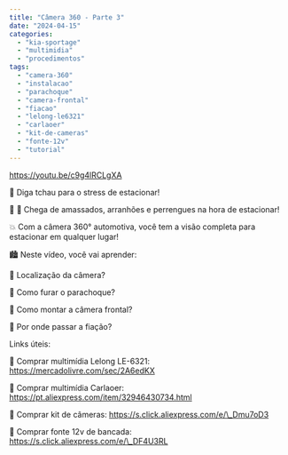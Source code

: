 ```yaml
---
title: "Câmera 360 - Parte 3"
date: "2024-04-15"
categories:
  - "kia-sportage"
  - "multimidia"
  - "procedimentos"
tags:
  - "camera-360"
  - "instalacao"
  - "parachoque"
  - "camera-frontal"
  - "fiacao"
  - "lelong-le6321"
  - "carlaoer"
  - "kit-de-cameras"
  - "fonte-12v"
  - "tutorial"
---
```


<!--more-->

https://youtu.be/c9g4lRCLgXA

🚗 Diga tchau para o stress de estacionar!

👋 🚗 Chega de amassados, arranhões e perrengues na hora de estacionar!

💥 Com a câmera 360° automotiva, você tem a visão completa para estacionar em qualquer lugar!

🏙️ Neste vídeo, você vai aprender:

🧠 Localização da câmera?

🤩 Como furar o parachoque?

🤩 Como montar a câmera frontal?

🛒 Por onde passar a fiação?

Links úteis:

🛒 Comprar multimídia Lelong LE-6321: https://mercadolivre.com/sec/2A6edKX

🛒 Comprar multimídia Carlaoer: https://pt.aliexpress.com/item/32946430734.html

🛒 Comprar kit de câmeras: https://s.click.aliexpress.com/e/\_Dmu7oD3

🛒 Comprar fonte 12v de bancada: https://s.click.aliexpress.com/e/\_DF4U3RL
